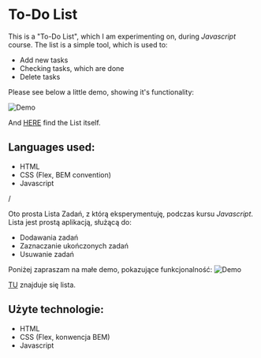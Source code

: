 # To-Do List

This is a "To-Do List", which I am experimenting on, during *Javascript* course.
The list is a simple tool, which is used to:

- Add new tasks
- Checking tasks, which are done
- Delete tasks

Please see below a little demo, showing it's functionality:

![Demo](https://im5.ezgif.com/tmp/ezgif-5-9cd6810a2e.gif)

And [HERE](https://rutlawski.github.io/To-Do-List/) find the List itself.

## Languages used:
- HTML
- CSS (Flex, BEM convention)
- Javascript

/

Oto prosta Lista Zadań, z którą eksperymentuję, podczas kursu *Javascript*.
Lista jest prostą aplikacją, służącą do:

- Dodawania zadań
- Zaznaczanie ukończonych zadań
- Usuwanie zadań

Poniżej zapraszam na małe demo, pokazujące funkcjonalność:
![Demo](https://im5.ezgif.com/tmp/ezgif-5-9cd6810a2e.gif)

[TU](https://rutlawski.github.io/To-Do-List/) znajduje się lista.

## Użyte technologie:
- HTML
- CSS (Flex, konwencja BEM)
- Javascript
